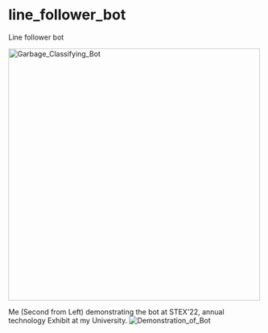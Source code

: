 # line_follower_bot
Line follower bot

<img src="https://user-images.githubusercontent.com/76748505/194532682-078ccc6a-8b73-4dcb-8e10-b11cbfd06ba3.JPG" alt="Garbage_Classifying_Bot" width="500"/>

Me (Second from Left) demonstrating the bot at STEX'22, annual technology Exhibit at my University.
![Demonstration_of_Bot](https://user-images.githubusercontent.com/76748505/194536346-63116d81-4446-4606-a2a1-fb636123d5cd.jpg)
